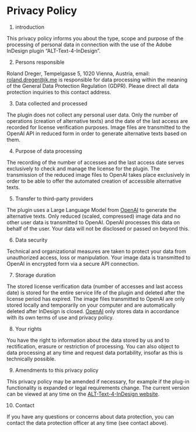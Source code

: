 # Privacy Policy

1. introduction

This privacy policy informs you about the type, scope and purpose of the processing of personal data in connection with the use of the Adobe InDesign plugin “ALT-Text-4-InDesign”.

2. Persons responsible

Roland Dreger, Tempelgasse 5, 1020 Vienna, Austria, email: roland.dreger@ik.me is responsible for data processing within the meaning of the General Data Protection Regulation (GDPR). Please direct all data protection inquiries to this contact address.

3. Data collected and processed

The plugin does not collect any personal user data. Only the number of operations (creation of alternative texts) and the date of the last access are recorded for license verification purposes. Image files are transmitted to the OpenAI API in reduced form in order to generate alternative texts based on them.

4. Purpose of data processing

The recording of the number of accesses and the last access date serves exclusively to check and manage the license for the plugin. The transmission of the reduced image files to OpenAI takes place exclusively in order to be able to offer the automated creation of accessible alternative texts.

5. Transfer to third-party providers

The plugin uses a Large Language Model from [OpenAI](https://openai.com/) to generate the alternative texts. Only reduced (scaled, compressed) image data and no other user data is transmitted to OpenAI. OpenAI processes this data on behalf of the user. Your data will not be disclosed or passed on beyond this.

6. Data security

Technical and organizational measures are taken to protect your data from unauthorized access, loss or manipulation. Your image data is transmitted to OpenAI in encrypted form via a secure API connection.

7. Storage duration

The stored license verification data (number of accesses and last access date) is stored for the entire service life of the plugin and deleted after the license period has expired. The image files transmitted to OpenAI are only stored locally and temporarily on your computer and are automatically deleted after InDesign is closed. [OpenAI](https://openai.com/) only stores data in accordance with its own terms of use and privacy policy.

8. Your rights

You have the right to information about the data stored by us and to rectification, erasure or restriction of processing. You can also object to data processing at any time and request data portability, insofar as this is technically possible.

9. Amendments to this privacy policy

This privacy policy may be amended if necessary, for example if the plug-in functionality is expanded or legal requirements change. The current version can be viewed at any time on the [ALT-Text-4-InDesign website](https://github.com/RolandDreger/alt-text-4-indesign).

10. Contact

If you have any questions or concerns about data protection, you can contact the data protection officer at any time (see contact above).